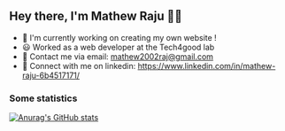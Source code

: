 ## Hey there, I'm Mathew Raju 🙌🏽 


- 🌱 I'm currently working on creating my own website !
- 😃 Worked as a web developer at the Tech4good lab
- 🍃 Contact me via email: mathew2002raj@gmail.com
- 🔗 Connect with me on linkedin: https://www.linkedin.com/in/mathew-raju-6b4517171/
### Some statistics

[![Anurag's GitHub stats](https://github-readme-stats.vercel.app/api?username=wanderman12345&show_icons=true&theme=dark)](https://github.com/anuraghazra/github-readme-stats)
